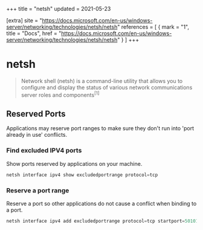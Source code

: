 +++
title = "netsh"
updated = 2021-05-23

[extra]
site = "https://docs.microsoft.com/en-us/windows-server/networking/technologies/netsh/netsh"
references = [
  { mark = "1", title = "Docs", href = "https://docs.microsoft.com/en-us/windows-server/networking/technologies/netsh/netsh" }
]
+++

# netsh
> Network shell (netsh) is a command-line utility that allows you to configure and display the status of various network communications server roles and components<sup>[1]</sup>

## Reserved Ports
Applications may reserve port ranges to make sure they don't run into 'port already in use' conflicts.

### Find excluded IPV4 ports
Show ports reserved by applications on your machine.

```powershell
netsh interface ipv4 show excludedportrange protocol=tcp
```

### Reserve a port range
Reserve a port so other applications do not cause a conflict when binding to a port.

```powershell
netsh interface ipv4 add excludedportrange protocol=tcp startport=50101 numberofports=1 store=persistent
```

